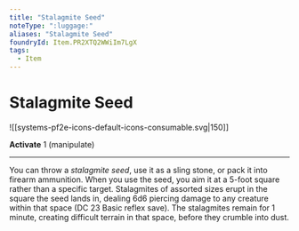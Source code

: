 ```yaml
---
title: "Stalagmite Seed"
noteType: ":luggage:"
aliases: "Stalagmite Seed"
foundryId: Item.PR2XTQ2WWiIm7LgX
tags:
  - Item
---
```


# Stalagmite Seed
![[systems-pf2e-icons-default-icons-consumable.svg|150]]

**Activate** 1 (manipulate)

* * *

You can throw a _stalagmite seed_, use it as a sling stone, or pack it into firearm ammunition. When you use the seed, you aim it at a 5-foot square rather than a specific target. Stalagmites of assorted sizes erupt in the square the seed lands in, dealing 6d6 piercing damage to any creature within that space (DC 23 Basic reflex save). The stalagmites remain for 1 minute, creating difficult terrain in that space, before they crumble into dust.
